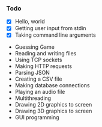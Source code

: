 ### Todo

  - [x] Hello, world
  - [x] Getting user input from stdin
  - [x] Taking command line arguments
  -  Guessing Game
  -  Reading and writing files
  -  Using TCP sockets
  -  Making HTTP requests
  -  Parsing JSON
  -  Creating a CSV file
  -  Making database connections
  -  Playing an audio file
  -  Multithreading
  -  Drawing 2D graphics to screen
  -  Drawing 3D graphics to screen
  -  GUI programming
 
